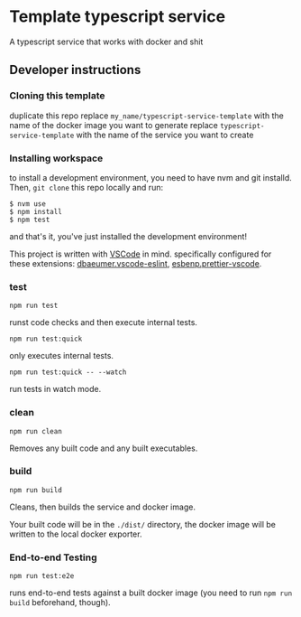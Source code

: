 # Template typescript service

A typescript service that works with docker and shit

## Developer instructions

### Cloning this template

duplicate this repo
replace `my_name/typescript-service-template` with the name of the docker image you want to generate
replace `typescript-service-template` with the name of the service you want to create

### Installing workspace

to install a development environment, you need to have nvm and git installd.
Then, `git clone` this repo locally and run:
```
$ nvm use
$ npm install
$ npm test
```
and that's it, you've just installed the development environment!

This project is written with [VSCode](https://code.visualstudio.com/) in mind. specifically configured for these extensions: [dbaeumer.vscode-eslint](https://marketplace.visualstudio.com/items?itemName=dbaeumer.vscode-eslint), [esbenp.prettier-vscode](https://marketplace.visualstudio.com/items?itemName=esbenp.prettier-vscode).

### test

`npm run test`

runst code checks and then execute internal tests.

`npm run test:quick`

only executes internal tests.

`npm run test:quick -- --watch` 

run tests in watch mode.

### clean

`npm run clean`

Removes any built code and any built executables.

### build

`npm run build`

Cleans, then builds the service and docker image.

Your built code will be in the `./dist/` directory, the docker image will be written to the local docker exporter.

### End-to-end Testing

`npm run test:e2e`

runs end-to-end tests against a built docker image (you need to run `npm run build` beforehand, though).

